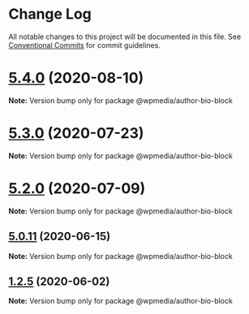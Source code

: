 # Change Log

All notable changes to this project will be documented in this file.
See [Conventional Commits](https://conventionalcommits.org) for commit guidelines.

# [5.4.0](https://github.com/WPMedia/fusion-news-theme-blocks/compare/v5.4.0-beta.0...v5.4.0) (2020-08-10)

**Note:** Version bump only for package @wpmedia/author-bio-block





# [5.3.0](https://github.com/WPMedia/fusion-news-theme-blocks/compare/v5.3.0-beta.0...v5.3.0) (2020-07-23)

**Note:** Version bump only for package @wpmedia/author-bio-block





# [5.2.0](https://github.com/WPMedia/fusion-news-theme-blocks/compare/v5.2.0-beta.0...v5.2.0) (2020-07-09)

**Note:** Version bump only for package @wpmedia/author-bio-block





## [5.0.11](https://github.com/WPMedia/fusion-news-theme-blocks/compare/v5.0.11-beta.0...v5.0.11) (2020-06-15)

**Note:** Version bump only for package @wpmedia/author-bio-block





## [1.2.5](https://github.com/WPMedia/fusion-news-theme-blocks/compare/@wpmedia/author-bio-block@1.2.5-beta.0...@wpmedia/author-bio-block@1.2.5) (2020-06-02)

**Note:** Version bump only for package @wpmedia/author-bio-block

